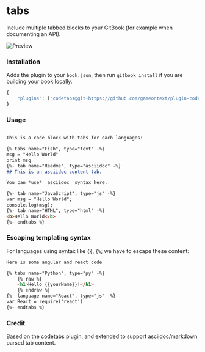# tabs

Include multiple tabbed blocks to your GitBook (for example when documenting an API).

![Preview](./preview.png)

### Installation

Adds the plugin to your `book.json`, then run `gitbook install` if you are building your book locally.

```js
{
    "plugins": ["codetabs@git+https://github.com/gameontext/plugin-codetabs.git#1.0.17"]
}
```

### Usage

```md

This is a code block with tabs for each languages:

{% tabs name="Fish", type="text" -%}
msg = "Hello World"
print msg
{%- tab name="Readme", type="asciidoc" -%}
## This is an asciidoc content tab.

You can *use* _asciidoc_ syntax here.

{%- tab name="JavaScript", type="js" -%}
var msg = "Hello World";
console.log(msg);
{%- tab name="HTML", type="html" -%}
<b>Hello World</b>
{%- endtabs %}
```

### Escaping templating syntax

For languages using syntax like `{{`, `{%`; we have to escape these content:


```md
Here is some angular and react code

{% tabs name="Python", type="py" -%}
    {% raw %}
    <h1>Hello {{yourName}}!</h1>
    {% endraw %}
{%- language name="React", type="js" -%}
var React = require('react')
{%- endtabs %}
```

### Credit

Based on the [codetabs](https://github.com/GitbookIO/plugin-codetabs) plugin, and extended to support asciidoc/markdown parsed tab content.


